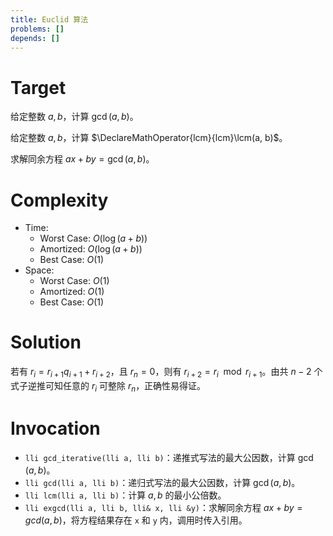 ```yaml
---
title: Euclid 算法
problems: []
depends: []
---
```


# Target

给定整数 $a, b$，计算 $\gcd(a, b)$。

给定整数 $a, b$，计算 $\DeclareMathOperator{lcm}{lcm}\lcm(a, b)$。

求解同余方程 $a x + b y = \gcd(a, b)$。

# Complexity

* Time:
  * Worst Case: $O(\log (a + b))$
  * Amortized: $O(\log (a + b))$
  * Best Case: $O(1)$
* Space:
  * Worst Case: $O(1)$
  * Amortized: $O(1)$
  * Best Case: $O(1)$

# Solution

若有 $r_i = r_{i+1} q_{i+1} + r_{i+2}$，且 $r_n = 0$，则有 $r_{i+2} = r_i \mod r_{i+1}$。由共 $n-2$ 个式子逆推可知任意的 $r_i$ 可整除 $r_n$，正确性易得证。

# Invocation

* `lli gcd_iterative(lli a, lli b)`：递推式写法的最大公因数，计算 $\gcd(a, b)$。
* `lli gcd(lli a, lli b)`：递归式写法的最大公因数，计算 $\gcd(a, b)$。
* `lli lcm(lli a, lli b)`：计算 $a, b$ 的最小公倍数。
* `lli exgcd(lli a, lli b, lli& x, lli &y)`：求解同余方程 $a x + b y = gcd(a, b)$，将方程结果存在 `x` 和 `y` 内，调用时传入引用。

